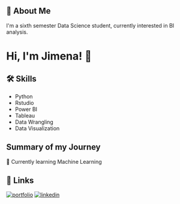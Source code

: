 
## 🚀 About Me
I'm a sixth semester Data Science student, currently interested in BI analysis.


# Hi, I'm Jimena! 👋


## 🛠 Skills
- Python
- Rstudio
- Power BI
- Tableau
- Data Wrangling
- Data Visualization


## Summary of my Journey

🧠 Currently learning Machine Learning




## 🔗 Links
[![portfolio](https://img.shields.io/badge/my_portfolio-000?style=for-the-badge&logo=ko-fi&logoColor=white)](datascienceportfol.io/jimenamr)
[![linkedin](https://img.shields.io/badge/linkedin-0A66C2?style=for-the-badge&logo=linkedin&logoColor=white)](www.linkedin.com/in/jimenamr)


